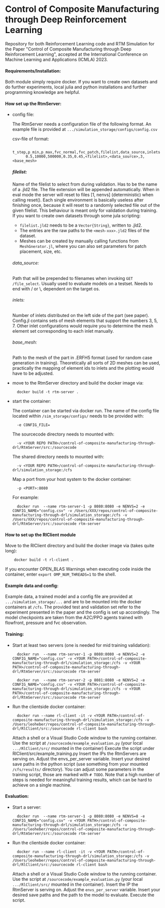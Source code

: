 # Control of Composite Manufacturing through Deep Reinforcement Learning

Repository for both Reinforcement Learning code and RTM Simulation for the Paper "Control of Composite Manufacturing through Deep Reinforcement Learning", accepted at the International Conference on Machine Learning and Applications (ICMLA) 2023.

#### Requirements/Installation:

Both module simply require docker. If you want to create own datasets and do further experiments, local julia and python installations and further programming knowledge are helpful.


#### How set up the RtmServer:


- config file:

    The RtmServer needs a configuration file of the following format. An example file is provided at `.../simulation_storage/configs/config.csv`

    csv-file of format:

            t_step,p_min,p_max,fvc_normal,fvc_patch,filelist,data_source,inlets,base_mesh
            0.5,10000,500000,0.35,0.45,<filelist>,<data_source>,3,<base_mesh>

    ##### filelist:

    Name of the filelist to select from during validation. Has to be the name of a .jld2 file.
    The file extension will be appended automatically.
    When in eval mode the server will reset to files [1, nenvs] (deterministic) when calling reset(). 
    Each single environment is basically useless after finishing once, because it will reset to a randomly selected file out of the given filelist.
    This behaviour is meant only for validation during training.
    If you want to create own datasets through some jula scripting:
    - `filelist.jld2` needs to be a `Vector{String}`, written to .jld2.
    - The entries are the raw paths to the `<mesh-xxx>.jld2` files of the dataset.
    - Meshes can be created by manually calling functions from `MeshGnerator.jl`, where you can also set parameters for patch placement, size, etc.

    ###### data_source:

    Path that will be prepended to filenames when invoking `GET /file_select`.
    Usually used to evaluate models on a testset.
    Needs to end with / or \\, dependent on the target os.

    ###### inlets: 

    Number of inlets distributed on the left side of the part (see paper). Config.jl contains sets of mesh elements that support the numbers 3, 5, 7.
    Other inlet configurations would require you to determine the mesh element set corresponding to each inlet manually.

    ###### base_mesh:

    Path to the mesh of the part in .ERFH5 format (used for random case generation in training). Theoretically all sorts of 2D meshes can be used, practically the mapping of element ids to inlets and the plotting would have to be adjusted.

- move to the RtmServer directory and build the docker image via:

        docker build -t rtm-server .

- start the container:

    The container can be started via docker run. 
    The name of the config file located within `/sim_storage/configs/` needs to be provided with:

        -e CONFIG_FILE=

    The sourcecode directory needs to mounted with:

        -v <YOUR REPO PATH>/control-of-composite-manufacturing-through-drl/RtmServer/src:/sourcecode

    The shared directory needs to mounted with:

        -v <YOUR REPO PATH>/control-of-composite-manufacturing-through-drl/simulation_storage:/cfs

    Map a port from your host system to the docker container:

        -p <PORT>:8080


    For example:

        docker run  --name rtm-server-1 -p 8080:8080 -e NENVS=2 -e CONFIG_NAME="config.csv" -v /Users/XXX/repos/control-of-composite-manufacturing-through-drl/simulation_storage:/cfs -v /Users/XXX/repos/control-of-composite-manufacturing-through-drl/RtmServer/src:/sourcecode rtm-server

#### How to set up the RlClient module
Move to the RlClient directory and build the docker image via (takes quite long):

        docker build -t rl-client .

If you encounter OPEN_BLAS Warnings when executing code inside the container, enter `export OMP_NUM_THREADS=1` to the shell.

#### Example data and config:

Example data, a trained model and a config file are provided at `.../simulation_storage/...` and are to be mounted into the docker containers at `/cfs`.
The provided test and validation set refer to the experiment presented in the paper and the config is set up accordingly.
The model checkpoints are taken from the A2C/PPO agents trained with flowfront, pressure and fvc observation.

#### Training:

- Start at least two servers (one is needed for mid training validation):

        docker run  --name rtm-server-1 -p 8080:8080 -e NENVS=2 -e CONFIG_NAME="config.csv" -v <YOUR PATH>/control-of-composite-manufacturing-through-drl/simulation_storage:/cfs -v <YOUR PATH>/control-of-composite-manufacturing-through-drl/RtmServer/src:/sourcecode rtm-server

        docker run  --name rtm-server-2 -p 8081:8080 -e NENVS=2 -e CONFIG_NAME="config.csv" -v <YOUR PATH>/control-of-composite-manufacturing-through-drl/simulation_storage:/cfs -v <YOUR PATH>/control-of-composite-manufacturing-through-drl/RtmServer/src:/sourcecode rtm-server

- Run the clientside docker container:

        docker run --name rl-client -it -v <YOUR PATH>/control-of-composite-manufacturing-through-drl/simulation_storage:/cfs -v /Users/leoheber/repos/control-of-composite-manufacturing-through-drl/RlClient/src:/sourcecode rl-client bash

    Attach a shell or a Visual Studio Code window to the running container.
    Use the script at `/sourcecode/example_evaluation.py` (your local `.../RlClient/src/` mounted in the container)
    Execute the script under RlClient/src/example_training.py
    Insert the IPs the RtmServers are serving on.
    Adjust the envs_per_server variable.
    Insert your desired save paths in the python script (use something from your mounted `/cfs/results/` directory).
    You can adjust some parameters in the training script, those are marked with `# TODO`.
    Note that a high number of steps is needed for meaningful training results, which can be hard to achieve on a single machine.

#### Evaluation:

- Start a server:

        docker run  --name rtm-server-1 -p 8080:8080 -e NENVS=8 -e CONFIG_NAME="config.csv" -v <YOUR PATH>/control-of-composite-manufacturing-through-drl/simulation_storage:/cfs -v /Users/leoheber/repos/control-of-composite-manufacturing-through-drl/RtmServer/src:/sourcecode rtm-server

- Run the clientside docker container:

        docker run --name rl-client -it -v <YOUR PATH>/control-of-composite-manufacturing-through-drl/simulation_storage:/cfs -v /Users/leoheber/repos/control-of-composite-manufacturing-through-drl/RlClient/src:/sourcecode rl-client bash

    Attach a shell or a Visual Studio Code window to the running container.
    Use the script at `/sourcecode/example_evaluation.py` (your local `.../RlClient/src/` mounted in the container).
    Insert the IP the RtmServer is serving on.
    Adjust the `envs_per_server` variable.
    Insert your desired save paths and the path to the model to evaluate.
    Execute the script.
